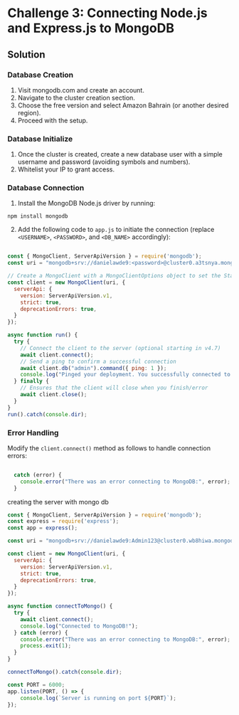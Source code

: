 # Challenge 3: Connecting Node.js and Express.js to MongoDB

## Solution

### Database Creation

1. Visit mongodb.com and create an account.
2. Navigate to the cluster creation section.
3. Choose the free version and select Amazon Bahrain (or another desired region).
4. Proceed with the setup.

### Database Initialize

1. Once the cluster is created, create a new database user with a simple username and password (avoiding symbols and numbers).
2. Whitelist your IP to grant access.

### Database Connection

1. Install the MongoDB Node.js driver by running:

```
npm install mongodb
```

2. Add the following code to `app.js` to initiate the connection (replace `<USERNAME>`, `<PASSWORD>`, and `<DB_NAME>` accordingly):

```javascript

const { MongoClient, ServerApiVersion } = require('mongodb');
const uri = "mongodb+srv://danielawde9:<password>@cluster0.a3tsnya.mongodb.net/?retryWrites=true&w=majority";

// Create a MongoClient with a MongoClientOptions object to set the Stable API version
const client = new MongoClient(uri, {
  serverApi: {
    version: ServerApiVersion.v1,
    strict: true,
    deprecationErrors: true,
  }
});

async function run() {
  try {
    // Connect the client to the server	(optional starting in v4.7)
    await client.connect();
    // Send a ping to confirm a successful connection
    await client.db("admin").command({ ping: 1 });
    console.log("Pinged your deployment. You successfully connected to MongoDB!");
  } finally {
    // Ensures that the client will close when you finish/error
    await client.close();
  }
}
run().catch(console.dir);

```

### Error Handling

Modify the `client.connect()` method as follows to handle connection errors:

```javascript

  catch (error) {
    console.error("There was an error connecting to MongoDB:", error);
  }

```


creating the server with mongo db 

```js
const { MongoClient, ServerApiVersion } = require('mongodb');
const express = require('express');
const app = express();

const uri = "mongodb+srv://danielawde9:Admin123@cluster0.wb8hiwa.mongodb.net/?retryWrites=true&w=majority";

const client = new MongoClient(uri, {
  serverApi: {
    version: ServerApiVersion.v1,
    strict: true,
    deprecationErrors: true,
  }
});

async function connectToMongo() {
  try {
    await client.connect();
    console.log("Connected to MongoDB!");
  } catch (error) {
    console.error("There was an error connecting to MongoDB:", error);
    process.exit(1);
  }
}

connectToMongo().catch(console.dir);

const PORT = 6000;
app.listen(PORT, () => {
    console.log(`Server is running on port ${PORT}`);
});

```